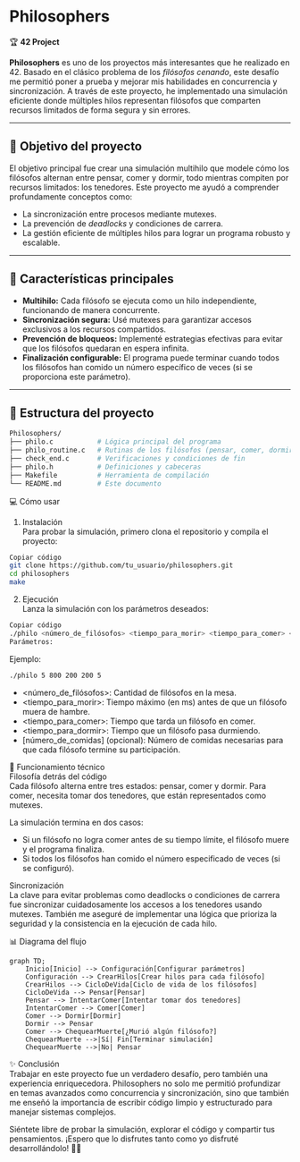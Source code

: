 # Philosophers  
🏆 **42 Project**  

**Philosophers** es uno de los proyectos más interesantes que he realizado en 42. Basado en el clásico problema de los *filósofos cenando*, este desafío me permitió poner a prueba y mejorar mis habilidades en concurrencia y sincronización. A través de este proyecto, he implementado una simulación eficiente donde múltiples hilos representan filósofos que comparten recursos limitados de forma segura y sin errores.

---

## 🎯 Objetivo del proyecto  
El objetivo principal fue crear una simulación multihilo que modele cómo los filósofos alternan entre pensar, comer y dormir, todo mientras compiten por recursos limitados: los tenedores. Este proyecto me ayudó a comprender profundamente conceptos como:
- La sincronización entre procesos mediante mutexes.
- La prevención de *deadlocks* y condiciones de carrera.
- La gestión eficiente de múltiples hilos para lograr un programa robusto y escalable.

---

## 🚀 Características principales  
- **Multihilo:** Cada filósofo se ejecuta como un hilo independiente, funcionando de manera concurrente.
- **Sincronización segura:** Usé mutexes para garantizar accesos exclusivos a los recursos compartidos.
- **Prevención de bloqueos:** Implementé estrategias efectivas para evitar que los filósofos quedaran en espera infinita.
- **Finalización configurable:** El programa puede terminar cuando todos los filósofos han comido un número específico de veces (si se proporciona este parámetro).

---

## 📁 Estructura del proyecto  
```bash
Philosophers/
├── philo.c           # Lógica principal del programa
├── philo_routine.c   # Rutinas de los filósofos (pensar, comer, dormir)
├── check_end.c       # Verificaciones y condiciones de fin
├── philo.h           # Definiciones y cabeceras
├── Makefile          # Herramienta de compilación
└── README.md         # Este documento
```
💻 Cómo usar  
1. Instalación  
Para probar la simulación, primero clona el repositorio y compila el proyecto:
```bash
Copiar código
git clone https://github.com/tu_usuario/philosophers.git  
cd philosophers  
make
```

2. Ejecución  
Lanza la simulación con los parámetros deseados:  
```bash
Copiar código
./philo <número_de_filósofos> <tiempo_para_morir> <tiempo_para_comer> <tiempo_para_dormir> [número_de_comidas]
Parámetros:
```
Ejemplo: 
```bash
./philo 5 800 200 200 5
```

- <número_de_filósofos>: Cantidad de filósofos en la mesa.
- <tiempo_para_morir>: Tiempo máximo (en ms) antes de que un filósofo muera de hambre.
- <tiempo_para_comer>: Tiempo que tarda un filósofo en comer.
- <tiempo_para_dormir>: Tiempo que un filósofo pasa durmiendo.
- [número_de_comidas] (opcional): Número de comidas necesarias para que cada filósofo termine su participación.

📖 Funcionamiento técnico  
Filosofía detrás del código  
Cada filósofo alterna entre tres estados: pensar, comer y dormir. Para comer, necesita tomar dos tenedores, que están representados como mutexes.

La simulación termina en dos casos:
- Si un filósofo no logra comer antes de su tiempo límite, el filósofo muere y el programa finaliza.
- Si todos los filósofos han comido el número especificado de veces (si se configuró).

Sincronización  
La clave para evitar problemas como deadlocks o condiciones de carrera fue sincronizar cuidadosamente los accesos a los tenedores usando mutexes. También me aseguré de implementar una lógica que prioriza la seguridad y la consistencia en la ejecución de cada hilo.

📊 Diagrama del flujo
```mermaid
graph TD;
    Inicio[Inicio] --> Configuración[Configurar parámetros]
    Configuración --> CrearHilos[Crear hilos para cada filósofo]
    CrearHilos --> CicloDeVida[Ciclo de vida de los filósofos]
    CicloDeVida --> Pensar[Pensar]
    Pensar --> IntentarComer[Intentar tomar dos tenedores]
    IntentarComer --> Comer[Comer]
    Comer --> Dormir[Dormir]
    Dormir --> Pensar
    Comer --> ChequearMuerte[¿Murió algún filósofo?]
    ChequearMuerte -->|Sí| Fin[Terminar simulación]
    ChequearMuerte -->|No| Pensar
```

✨ Conclusión  
Trabajar en este proyecto fue un verdadero desafío, pero también una experiencia enriquecedora. Philosophers no solo me permitió profundizar en temas avanzados como concurrencia y sincronización, sino que también me enseñó la importancia de escribir código limpio y estructurado para manejar sistemas complejos.

Siéntete libre de probar la simulación, explorar el código y compartir tus pensamientos. ¡Espero que lo disfrutes tanto como yo disfruté desarrollándolo! 🚀🍴
